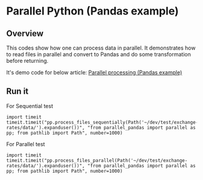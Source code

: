 # Parallel Python (Pandas example)

## Overview

This codes show how one can process data in parallel.
It demonstrates how to read files in parallel and convert to Pandas and do some transformation before returning.

It's demo code for below article:
[Parallel processing (Pandas example)](http://www.khalidmammadov.co.uk/parallel-processing-pandas-example)

## Run it

For Sequential test
```
import timeit
timeit.timeit("pp.process_files_sequentially(Path('~/dev/test/exchange-rates/data/').expanduser())", "from parallel_pandas import parallel as pp; from pathlib import Path", number=1000)
```

For Parallel test
```
import timeit
timeit.timeit("pp.process_files_parallel(Path('~/dev/test/exchange-rates/data/').expanduser())", "from parallel_pandas import parallel as pp; from pathlib import Path", number=1000)
```